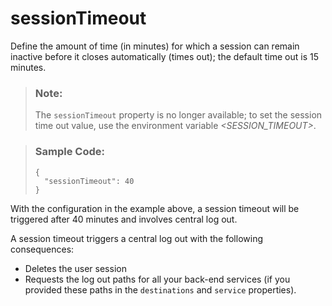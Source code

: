 <!-- loio9d24198eed554793b7eb279657f17971 -->

# sessionTimeout

Define the amount of time \(in minutes\) for which a session can remain inactive before it closes automatically \(times out\); the default time out is 15 minutes.



> ### Note:  
> The `sessionTimeout` property is no longer available; to set the session time out value, use the environment variable *<SESSION\_TIMEOUT\>*.

> ### Sample Code:  
> ```
> {
>   "sessionTimeout": 40
> }
> ```

With the configuration in the example above, a session timeout will be triggered after 40 minutes and involves central log out.

A session timeout triggers a central log out with the following consequences:

-   Deletes the user session
-   Requests the log out paths for all your back-end services \(if you provided these paths in the `destinations` and `service` properties\).

